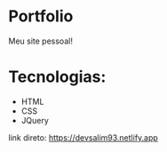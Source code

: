 # Portfolio

Meu site pessoal!

# Tecnologias:

- HTML
- CSS
- JQuery

link direto: https://devsalim93.netlify.app 
